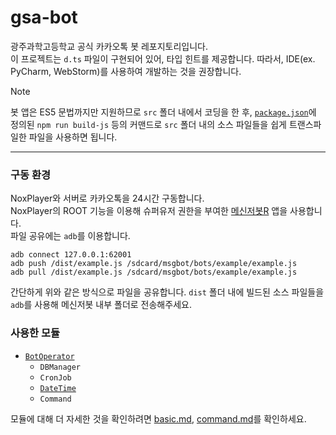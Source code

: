 # gsa-bot

광주과학고등학교 공식 카카오톡 봇 레포지토리입니다.  
이 프로젝트는 `d.ts` 파일이 구현되어 있어, 타입 힌트를 제공합니다. 따라서, IDE(ex. PyCharm, WebStorm)를 사용하여 개발하는 것을 권장합니다.

> [!NOTE]
> 봇 앱은 ES5 문법까지만 지원하므로 `src` 폴더 내에서 코딩을 한 후, [`package.json`](package.json)에 정의된 `npm run build-js` 등의 커맨드로 `src` 폴더 내의 소스 파일들을 쉽게 트랜스파일한 파일을 사용하면 됩니다.

---

### 구동 환경

NoxPlayer와 서버로 카카오톡을 24시간 구동합니다.  
NoxPlayer의 ROOT 기능을 이용해 슈퍼유저 권한을 부여한 [메신저봇R](https://play.google.com/store/apps/details?id=com.xfl.msgbot) 앱을 사용합니다.  
파일 공유에는 `adb`를 이용합니다.

```shell
adb connect 127.0.0.1:62001
adb push /dist/example.js /sdcard/msgbot/bots/example/example.js
adb pull /dist/example.js /sdcard/msgbot/bots/example/example.js
```

간단하게 위와 같은 방식으로 파일을 공유합니다. `dist` 폴더 내에 빌드된 소스 파일들을 `adb`를 사용해 메신저봇 내부 폴더로 전송해주세요.

### 사용한 모듈
- [`BotOperator`](https://github.com/essentialib/BotOperator)
  - `DBManager`
  - `CronJob`
  - [`DateTime`](https://github.com/essentialib/datetime)
  - `Command`

모듈에 대해 더 자세한 것을 확인하려면 [basic.md](https://github.com/essentialib/BotOperator/blob/main/markdown/basic.md), [command.md](https://github.com/essentialib/BotOperator/blob/main/markdown/command.md)를 확인하세요.
